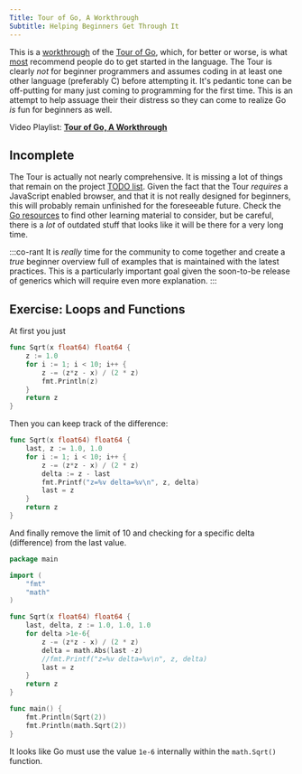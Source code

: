 ```yaml
---
Title: Tour of Go, A Workthrough
Subtitle: Helping Beginners Get Through It
---
```


This is a [workthrough](/what/workthrough/) of the [Tour of
Go](https://tour.golang.org), which, for better or worse, is what
[most](https://go.dev) recommend people do to get started in the
language. The Tour is clearly *not* for beginner programmers and assumes
coding in at least one other language (preferably C) before attempting
it. It's pedantic tone can be off-putting for many just coming to
programming for the first time. This is an attempt to help assuage their
their distress so they can come to realize Go *is* fun for beginners as
well.

Video Playlist: **[Tour of Go, A
Workthrough](https://www.youtube.com/playlist?list=PLrK9UeDMcQLpSguoPyoroznF-rf7ewMbX)**

## Incomplete

The Tour is actually not nearly comprehensive. It is missing a lot of
things that remain on the project [TODO
list](https://github.com/golang/tour/blob/master/TODO). Given the fact
that the Tour *requires* a JavaScript enabled browser, and that it is not
really designed for beginners, this will probably remain unfinished for
the foreseeable future. Check the [Go resources](/lang/go/) to find
other learning material to consider, but be careful, there is a *lot* of
outdated stuff that looks like it will be there for a very long time.

:::co-rant
It is *really* time for the community to come together and create a
*true* beginner overview full of examples that is maintained with the
latest practices. This is a particularly important goal given the
soon-to-be release of generics which will require even more explanation.
:::

## Exercise: Loops and Functions

At first you just 

```go
func Sqrt(x float64) float64 {
	z := 1.0
	for i := 1; i < 10; i++ {
		z -= (z*z - x) / (2 * z)
		fmt.Println(z)
	}
	return z
}
```

Then you can keep track of the difference:

```go
func Sqrt(x float64) float64 {
	last, z := 1.0, 1.0
	for i := 1; i < 10; i++ {
		z -= (z*z - x) / (2 * z)
		delta := z - last
		fmt.Printf("z=%v delta=%v\n", z, delta)
		last = z
	}
	return z
}
```

And finally remove the limit of 10 and checking for a specific delta
(difference) from the last value.

```go
package main

import (
	"fmt"
	"math"
)

func Sqrt(x float64) float64 {
	last, delta, z := 1.0, 1.0, 1.0
	for delta >1e-6{
		z -= (z*z - x) / (2 * z)
		delta = math.Abs(last -z)
		//fmt.Printf("z=%v delta=%v\n", z, delta)
		last = z
	}
	return z
}

func main() {
	fmt.Println(Sqrt(2))
	fmt.Println(math.Sqrt(2))
}
```

It looks like Go must use the value `1e-6` internally within the
`math.Sqrt()` function.

